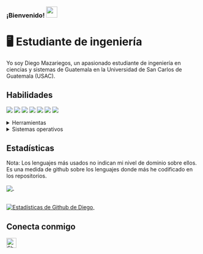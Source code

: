 ### ¡Bienvenido! <img src="https://github.com/TheDudeThatCode/TheDudeThatCode/blob/master/Assets/Hi.gif" width="29px">

# 🖥 Estudiante de ingeniería
Yo soy Diego Mazariegos, un apasionado estudiante de ingeniería en ciencias y sistemas de Guatemala en la Universidad de San Carlos de Guatemala (USAC).
## Habilidades
<img src="https://img.shields.io/badge/c++-%2300599C.svg?style=for-the-badge&logo=c%2B%2B&logoColor=white" /> <img src="https://img.shields.io/badge/java-%23ED8B00.svg?style=for-the-badge&logo=java&logoColor=white" />
<img src="https://ileriayo.github.io/markdown-badges/#:~:text=https%3A//img.shields.io/badge/c%2523%2D%2523239120.svg%3Fstyle%3Dfor%2Dthe%2Dbadge%26logo%3Dc%2Dsharp%26logoColor%3Dwhite" /> <img src="https://img.shields.io/badge/html5-%23E34F26.svg?style=for-the-badge&logo=html5&logoColor=white" /> <img src="https://img.shields.io/badge/-Python-lightgrey" /> <img src="https://img.shields.io/badge/Microsoft_Excel-217346?style=for-the-badge&logo=microsoft-excel&logoColor=white" /> <img src="https://img.shields.io/badge/javascript-%23323330.svg?style=for-the-badge&logo=javascript&logoColor=%23F7DF1E" /> 

<details>
	<summary>Herramientas</summary>
	<ul>
    <li>Visual Studio</li>
    <li>Netbeans</li>
    <li>SQL Server Management Studio</li>
	</ul>
</details>

<details>
	<summary>Sistemas operativos</summary>
	<ul>
	  <li>Windows</li>
 	  <li>Ubuntu</li>
	</ul>
</details>

## Estadísticas
Nota: Los lenguajes más usados no indican mi nivel de dominio sobre ellos. Es una medida de github sobre los lenguajes donde más he codificado en los repositorios.

<a href="https://github.com/diegomazariegos2002/github-readme-stats">
  <img align="center" src="https://github-readme-stats.vercel.app/api/top-langs/?username=diegomazariegos2002&layout=compact&theme=tokyonight" />
</a> &nbsp;&nbsp;&nbsp;&nbsp;&nbsp;&nbsp;&nbsp;&nbsp;&nbsp;&nbsp;&nbsp;&nbsp;

<br><a href="https://github.com/diegomazariegos2002/github-readme-stats">
  <img align="center" src="https://github-readme-stats.vercel.app/api?username=diegomazariegos2002&show_icons=true&include_all_commits=true&theme=tokyonight&line_height=27" alt="Estadísticas de Github de Diego" />
</a> &nbsp;


## Conecta conmigo
  <a href="mailto:dmazariegosbarrientos@gmail.com">
    <img align="left" alt="Shubhamdeep Jha | Gmail" width="26px" src="https://github.com/TheDudeThatCode/TheDudeThatCode/blob/master/Assets/Gmail.svg" />
  </a>
